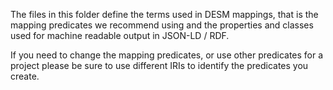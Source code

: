The files in this folder define the terms used in DESM mappings, that is the mapping predicates we recommend using and the properties and classes used for machine readable output in JSON-LD / RDF.

If you need to change the mapping predicates, or use other predicates for a project please be sure to use different IRIs to identify the predicates you create.